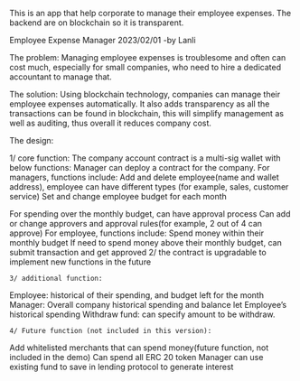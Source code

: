This is an app that help corporate to manage their employee expenses. The backend are on blockchain so it is transparent.

Employee Expense Manager
2023/02/01 -by Lanli


The problem:
Managing employee expenses is troublesome and often can cost much, especially for small companies, who need to hire a dedicated accountant to manage that.

The solution:
Using blockchain technology, companies can manage their employee expenses automatically. It also adds transparency as all the transactions can be found in blockchain, this will simplify management as well as auditing, thus overall it reduces company cost.

The design:

1/ core function:
The company account contract is a multi-sig wallet with below functions:
Manager can deploy a contract for the company.
For managers, functions include:
Add and delete employee(name and wallet address), employee can have different types (for example, sales, customer service)
Set and change employee budget for each month


For spending over the monthly budget, can have approval process
Can add or change approvers and approval rules(for example, 2 out of 4 can approve)
For employee, functions include:
Spend money within their monthly budget
If need to spend money above their monthly budget, can submit transaction and get approved
	2/ the contract is upgradable to implement new functions in the future

	3/ additional function:
Employee: historical of their spending, and budget left for the month
Manager:
Overall company historical spending and  balance let
Employee’s historical spending
Withdraw fund: can specify amount to be withdraw. 

	4/ Future function (not included in this version):
Add whitelisted merchants that can spend money(future function, not included in the demo)
Can spend all ERC 20 token
Manager can use existing fund to save in lending protocol to generate interest




